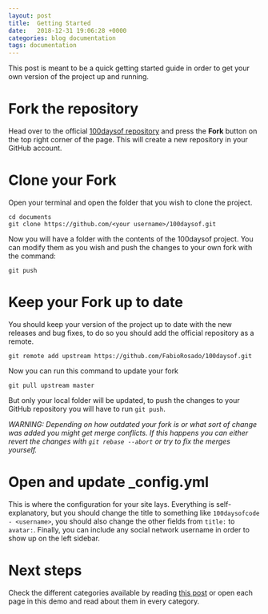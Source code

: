 ```yaml
---
layout: post
title:  Getting Started
date:   2018-12-31 19:06:28 +0000
categories: blog documentation
tags: documentation
---
```


This post is meant to be a quick getting started guide in order to get your own version of the project up and running.

# Fork the repository

Head over to the official [100daysof repository](https://github.com/fabioRosado/100daysof) and press the **Fork** button on the top right corner of the page. This will create a new repository in your GitHub account.

# Clone your Fork

Open your terminal and open the folder that you wish to clone the project.

```shell
cd documents
git clone https://github.com/<your username>/100daysof.git
```

Now you will have a folder with the contents of the 100daysof project. You can modify them as you wish and push the changes to your own fork with the command:

```shell
git push
```

# Keep your Fork up to date

You should keep your version of the project up to date with the new releases and bug fixes, to do so you should add the official repository as a remote.

```shell
git remote add upstream https://github.com/FabioRosado/100daysof.git
```

Now you can run this command to update your fork

```shell
git pull upstream master
```

But only your local folder will be updated, to push the changes to your GitHub repository you will have to run `git push`.

_*WARNING:* Depending on how outdated your fork is or what sort of change was added you might get merge conflicts. If this happens you can either revert the changes with `git rebase --abort` or try to fix the merges yourself._

# Open and update _config.yml

This is where the configuration for your site lays. Everything is self-explanatory, but you should change the title to something like `100daysofcode - <username>`, you should also change the other fields from `title:` to `avatar:`. Finally, you can include any social network username in order to show up on the left sidebar.

# Next steps

Check the different categories available by reading [this post](http://localhost:4000/blog/documentation/2018/12/31/categories.html) or open each page in this demo and read about them in every category.